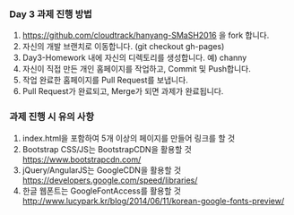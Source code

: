 ### Day 3 과제 진행 방법

1. https://github.com/cloudtrack/hanyang-SMaSH2016 을 fork 합니다.
2. 자신의 개발 브랜치로 이동합니다. (git checkout gh-pages)
3. Day3-Homework 내에 자신의 디렉토리를 생성합니다. 예) channy 
4. 자신이 직접 만든 개인 홈페이지를 작업하고, Commit 및 Push합니다. 
5. 작업 완료한 홈페이지를 Pull Request를 보냅니다. 
6. Pull Request가 완료되고, Merge가 되면 과제가 완료됩니다.

### 과제 진행 시 유의 사항 
1. index.html을 포함하여 5개 이상의 페이지를 만들어 링크를 할 것 
2. Bootstrap CSS/JS는 BootstrapCDN을 활용할 것 https://www.bootstrapcdn.com/
3. jQuery/AngularJS는 GoogleCDN을 활용할 것 https://developers.google.com/speed/libraries/ 
4. 한글 웹폰트는 GoogleFontAccess를 활용할 것 http://www.lucypark.kr/blog/2014/06/11/korean-google-fonts-preview/

